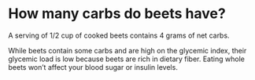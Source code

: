 # How many carbs do beets have?

A serving of 1/2 cup of cooked beets contains 4 grams of net carbs.

While beets contain some carbs and are high on the glycemic index, their glycemic load is low because beets are rich in dietary fiber. Eating whole beets won’t affect your blood sugar or insulin levels.